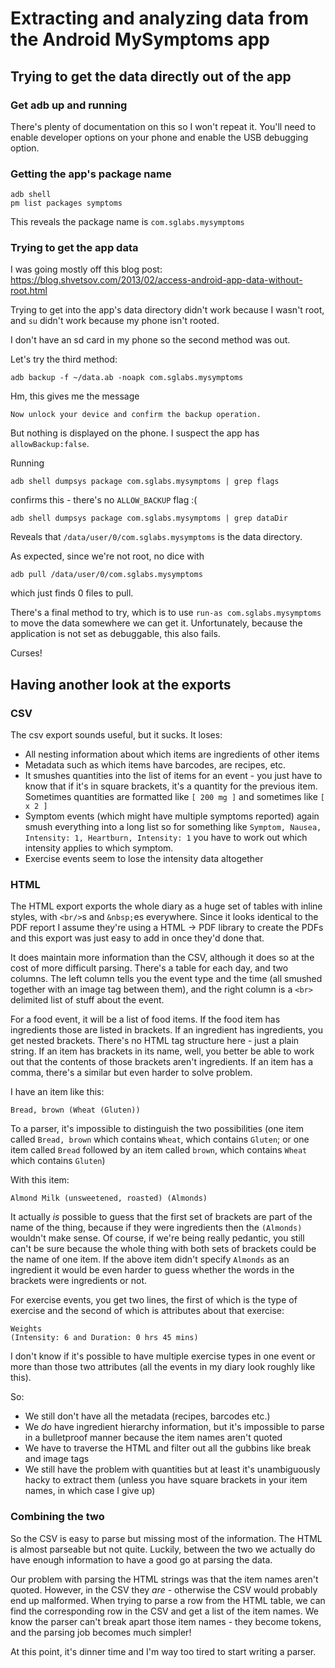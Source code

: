 # Extracting and analyzing data from the Android MySymptoms app

## Trying to get the data directly out of the app
### Get adb up and running

There's plenty of documentation on this so I won't repeat it. You'll need to enable developer options on your phone and enable the USB debugging option.

### Getting the app's package name

```
adb shell
pm list packages symptoms
```

This reveals the package name is `com.sglabs.mysymptoms`

### Trying to get the app data

I was going mostly off this blog post: https://blog.shvetsov.com/2013/02/access-android-app-data-without-root.html

Trying to get into the app's data directory didn't work because I wasn't root, and `su` didn't work because my phone isn't rooted.

I don't have an sd card in my phone so the second method was out.

Let's try the third method:

```
adb backup -f ~/data.ab -noapk com.sglabs.mysymptoms
```

Hm, this gives me the message 

```
Now unlock your device and confirm the backup operation.
```

But nothing is displayed on the phone. I suspect the app has `allowBackup:false`.

Running 

```
adb shell dumpsys package com.sglabs.mysymptoms | grep flags
```

confirms this - there's no `ALLOW_BACKUP` flag :(

```
adb shell dumpsys package com.sglabs.mysymptoms | grep dataDir
```

Reveals that `/data/user/0/com.sglabs.mysymptoms` is the data directory.

As expected, since we're not root, no dice with

```
adb pull /data/user/0/com.sglabs.mysymptoms
```

which just finds 0 files to pull.

There's a final method to try, which is to use `run-as com.sglabs.mysymptoms` to move the data somewhere we can get it. Unfortunately, because the application is not set as debuggable, this also fails. 

Curses!

## Having another look at the exports

### CSV

The csv export sounds useful, but it sucks. It loses:
- All nesting information about which items are ingredients of other items
- Metadata such as which items have barcodes, are recipes, etc.
- It smushes quantities into the list of items for an event - you just have to know that if it's in square brackets, it's a quantity for the previous item. Sometimes quantities are formatted like `[ 200 mg ]` and sometimes like `[ x 2 ]`
- Symptom events (which might have multiple symptoms reported) again smush everything into a long list so for something like `Symptom, Nausea, Intensity: 1, Heartburn, Intensity: 1` you have to work out which intensity applies to which symptom.
- Exercise events seem to lose the intensity data altogether

### HTML

The HTML export exports the whole diary as a huge set of tables with inline styles, with `<br/>`s and `&nbsp;`es everywhere. Since it looks identical to the PDF report I assume they're using a HTML -> PDF library to create the PDFs and this export was just easy to add in once they'd done that.

It does maintain more information than the CSV, although it does so at the cost of more difficult parsing. There's a table for each day, and two columns. The left column tells you the event type and the time (all smushed together with an image tag between them), and the right column is a `<br>` delimited list of stuff about the event. 

For a food event, it will be a list of food items. If the food item has ingredients those are listed in brackets. If an ingredient has ingredients, you get nested brackets. There's no HTML tag structure here - just a plain string. If an item has brackets in its name, well, you better be able to work out that the contents of those brackets aren't ingredients. If an item has a comma, there's a similar but even harder to solve problem.

I have an item like this:

```
Bread, brown (Wheat (Gluten)) 
```

To a parser, it's impossible to distinguish the two possibilities (one item called `Bread, brown` which contains `Wheat`, which contains `Gluten`; or one item called `Bread` followed by an item called `brown`, which contains `Wheat` which contains `Gluten`)

With this item:

```
Almond Milk (unsweetened, roasted) (Almonds) 
```

It actually _is_ possible to guess that the first set of brackets are part of the name of the thing, because if they were ingredients then the `(Almonds)` wouldn't make sense. Of course, if we're being really pedantic, you still can't be sure because the whole thing with both sets of brackets could be the name of one item. If the above item didn't specify `Almonds` as an ingredient it would be even harder to guess whether the words in the brackets were ingredients or not.

For exercise events, you get two lines, the first of which is the type of exercise and the second of which is attributes about that exercise:

```
Weights 
(Intensity: 6 and Duration: 0 hrs 45 mins)
```

I don't know if it's possible to have multiple exercise types in one event or more than those two attributes (all the events in my diary look roughly like this).

So:
- We still don't have all the metadata (recipes, barcodes etc.)
- We _do_ have ingredient hierarchy information, but it's impossible to parse in a bulletproof manner because the item names aren't quoted
- We have to traverse the HTML and filter out all the gubbins like break and image tags
- We still have the problem with quantities but at least it's unambiguously hacky to extract them (unless you have square brackets in your item names, in which case I give up)

### Combining the two

So the CSV is easy to parse but missing most of the information. The HTML is almost parseable but not quite. Luckily, between the two we actually do have enough information to have a good go at parsing the data.

Our problem with parsing the HTML strings was that the item names aren't quoted. However, in the CSV they _are_ - otherwise the CSV would probably end up malformed. When trying to parse a row from the HTML table, we can find the corresponding row in the CSV and get a list of the item names. We know the parser can't break apart those item names - they become tokens, and the parsing job becomes much simpler!

At this point, it's dinner time and I'm way too tired to start writing a parser.